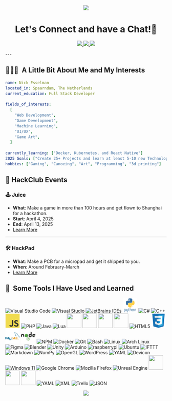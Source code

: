 <p align="center">
  <img src="https://capsule-render.vercel.app/api?type=waving&color=gradient&text=Hello!&height=100&section=header"/>
</p>

<h1 align="center">
  Let's Connect and have a Chat!💬
</h1>

<p align="center">
<a href="https://nickesselman.nl/">
  <img height="50" src="https://user-images.githubusercontent.com/46517096/166972883-f5f1d88c-0246-4374-88ac-ded0f2cf0699.png"/>
</a>
<a href="https://www.linkedin.com/in/nick-esselman/">
  <img height="50" src="https://user-images.githubusercontent.com/46517096/166973395-19676cd8-f8ec-4abf-83ff-da8243505b82.png"/>
</a>
<a href="https://www.instagram.com/nick.esselman/">
  <img height="50" src="https://user-images.githubusercontent.com/46517096/166974368-9798f39f-1f46-499c-b14e-81f0a3f83a06.png"/>
</a>
</p>
---

<h2> 👨🏻‍💻 &nbsp;A Little Bit About Me and My Interests</h2>

```yaml
name: Nick Esselman
located_in: Spaarndam, The Netherlands
current_education: Full Stack Developer

fields_of_interests:
  [
    "Web Development",
    "Game Development",
    "Machine Learning",
    "UI/UX",
    "Game Art",
  ]
  
currently_learning: ["Docker, Kubernetes, and React Native"]
2025 Goals: ["Create 25+ Projects and learn at least 5-10 new Technologies."]
hobbies: ["Gaming", "Canoeing", "Art", "Programming", "3d printing"]
```


<h2>🎉 HackClub Events</h2>

### 🕹️ Juice
- **What**: Make a game in more than 100 hours and get flown to Shanghai for a hackathon.
- **Start**: April 4, 2025  
- **End**: April 13, 2025  
- [Learn More](https://nickesselman.nl/juice)

---

### 🛠️ HackPad
- **What**: Make a PCB for a micropad and get it shipped to you.
- **When**: Around February-March
- [Learn More](https://nickesselman.nl/hackpad)

<h2> 🚀 &nbsp;Some Tools I Have Used and Learned</h2>
<p align="left">

<!-- IDEs -->
<img src="https://cdn.jsdelivr.net/gh/devicons/devicon/icons/vscode/vscode-original.svg" alt="Visual Studio Code"
    width="45" height="45" class="PLIK" />
<img src="https://cdn.jsdelivr.net/gh/devicons/devicon@latest/icons/visualstudio/visualstudio-original.svg"
    alt="Visual Studio" width="45" height="45" class="PLIK" />
<img src="https://cdn.jsdelivr.net/gh/devicons/devicon@latest/icons/jetbrains/jetbrains-original.svg"
    alt="JetBrains IDEs" width="45" height="45" class="PLIK" /><!-- Programming Languages -->
<img src="https://raw.githubusercontent.com/devicons/devicon/master/icons/python/python-original-wordmark.svg"
    alt="Python" width="45" height="45" class="PLIK" />
<img src="https://cdn.jsdelivr.net/gh/devicons/devicon/icons/csharp/csharp-original.svg" alt="C#" width="45" height="45"
    class="PLIK" />
<img src="https://cdn.jsdelivr.net/gh/devicons/devicon/icons/cplusplus/cplusplus-original.svg" alt="C++" width="45"
    height="45" class="PLIK" />
<img src="https://raw.githubusercontent.com/devicons/devicon/master/icons/javascript/javascript-original.svg"
    alt="JavaScript" width="45" height="45" class="PLIK" />
<img src="https://cdn.jsdelivr.net/gh/devicons/devicon/icons/php/php-original.svg" alt="PHP" width="45" height="45"
    class="PLIK" />
<img src="https://cdn.jsdelivr.net/gh/devicons/devicon@latest/icons/java/java-original.svg" alt="Java" width="45"
    height="45" class="PLIK" />
<img src="https://cdn.jsdelivr.net/gh/devicons/devicon@latest/icons/lua/lua-original.svg" alt="Lua" width="45"
    height="45" class="PLIK" /><!-- Web Development -->
<img src="https://cdn.jsdelivr.net/gh/devicons/devicon@latest/icons/dot-net/dot-net-original.svg" width="45" height="45"
    class="PLIK" />
<img src="https://cdn.jsdelivr.net/gh/devicons/devicon@latest/icons/dotnetcore/dotnetcore-original.svg" width="45"
    height="45" class="PLIK" />
<img src="https://cdn.jsdelivr.net/gh/devicons/devicon@latest/icons/opengl/opengl-original.svg" width="45" height="45"
    class="PLIK" />
<img src="https://cdn.jsdelivr.net/gh/devicons/devicon@latest/icons/tailwindcss/tailwindcss-original.svg" width="45" height="45"
    class="PLIK" />
<img src="https://cdn.jsdelivr.net/gh/devicons/devicon/icons/html5/html5-original.svg" alt="HTML5" width="45"
    height="45" class="PLIK" />
<img src="https://raw.githubusercontent.com/devicons/devicon/master/icons/css3/css3-original.svg" alt="CSS3" width="45"
    height="45" class="PLIK" />
<img src="https://raw.githubusercontent.com/devicons/devicon/master/icons/mysql/mysql-original-wordmark.svg" alt="MySQL"
    width="45" height="45" class="PLIK" />
<img src="https://raw.githubusercontent.com/devicons/devicon/master/icons/nodejs/nodejs-original-wordmark.svg"
    alt="Node.js" width="45" height="45" class="PLIK" />
<img src="https://cdn.jsdelivr.net/gh/devicons/devicon@latest/icons/npm/npm-original-wordmark.svg" alt="NPM" width="45"
    height="45" class="PLIK" /><!-- DevOps and Tools -->
<img src="https://cdn.jsdelivr.net/gh/devicons/devicon/icons/docker/docker-original.svg" alt="Docker" width="45"
    height="45" class="PLIK" />
<img src="https://cdn.jsdelivr.net/gh/devicons/devicon/icons/git/git-original.svg" alt="Git" width="45" height="45"
    class="PLIK" />
<img src="https://cdn.jsdelivr.net/gh/devicons/devicon/icons/bash/bash-plain.svg" alt="Bash" width="45" height="45"
    class="PLIK" />
<img src="https://cdn.jsdelivr.net/gh/devicons/devicon/icons/linux/linux-original.svg" alt="Linux" width="45"
    height="45" class="PLIK" />
<img src="https://cdn.jsdelivr.net/gh/devicons/devicon/icons/archlinux/archlinux-original.svg" alt="Arch Linux"
    width="45" height="45" class="PLIK" /><!-- Design and UI/UX -->
<img src="https://cdn.jsdelivr.net/gh/devicons/devicon/icons/figma/figma-original.svg" alt="Figma" width="45"
    height="45" class="PLIK" />
<img src="https://cdn.jsdelivr.net/gh/devicons/devicon@latest/icons/blender/blender-original.svg" alt="Blender"
    width="45" height="45" class="PLIK" /><!-- Game Development -->
<img src="https://cdn.jsdelivr.net/gh/devicons/devicon@latest/icons/unity/unity-original.svg" alt="Unity" width="45"
    height="45" class="PLIK" /><!-- Hardware and IoT -->
<img src="https://cdn.jsdelivr.net/gh/devicons/devicon@latest/icons/arduino/arduino-original.svg" alt="Arduino"
    width="45" height="45" class="PLIK" />
<img src="https://cdn.jsdelivr.net/gh/devicons/devicon@latest/icons/raspberrypi/raspberrypi-original.svg"
    alt="raspberrypi" width="45" height="45" class="PLIK" /><!-- Operating Systems -->
<img src="https://cdn.jsdelivr.net/gh/devicons/devicon@latest/icons/ubuntu/ubuntu-original.svg" alt="Ubuntu" width="45"
    height="45" class="PLIK" /><!-- Miscellaneous -->
<img src="https://cdn.jsdelivr.net/gh/devicons/devicon@latest/icons/ifttt/ifttt-original.svg" alt="IFTTT" width="45"
    height="45" class="PLIK" />
<img src="https://cdn.jsdelivr.net/gh/devicons/devicon@latest/icons/markdown/markdown-original.svg" alt="Markdown"
    width="45" height="45" class="PLIK" />
<img src="https://cdn.jsdelivr.net/gh/devicons/devicon@latest/icons/numpy/numpy-original.svg" alt="NumPy" width="45"
    height="45" class="PLIK" />
<img src="https://cdn.jsdelivr.net/gh/devicons/devicon@latest/icons/opengl/opengl-original.svg" alt="OpenGL" width="45"
    height="45" class="PLIK" />
<img src="https://cdn.jsdelivr.net/gh/devicons/devicon@latest/icons/wordpress/wordpress-original.svg" alt="WordPress"
    width="45" height="45" class="PLIK" />
<img src="https://cdn.jsdelivr.net/gh/devicons/devicon@latest/icons/godot/godot-original.svg" alt="YAML" width="45"
    width="45" height="45" class="PLIKI " />
<img src="https://cdn.jsdelivr.net/gh/devicons/devicon@latest/icons/devicon/devicon-original.svg" alt="Devicon"
    width="45" height="45" class="PLIKI " />
<img src="https://cdn.jsdelivr.net/gh/devicons/devicon@latest/icons/windows11/windows11-original-wordmark.svg"
    alt="Windows 11" width="45" height="45" class="PLIKI " />
<img src="https://cdn.jsdelivr.net/gh/devicons/devicon@latest/icons/chrome/chrome-plain.svg" alt="Google Chrome"
    width="45" height="45" class="PLIKI " />
<img src="https://cdn.jsdelivr.net/gh/devicons/devicon@latest/icons/firefox/firefox-original.svg" alt="Mozilla Firefox"
    width="45" height="45" class="PLIKI " />
<img src="https://cdn.jsdelivr.net/gh/devicons/devicon@latest/icons/unrealengine/unrealengine-original.svg"
    alt="Unreal Engine" width="45" height="45" class="PLIKI " />
<img src="https://cdn.jsdelivr.net/gh/devicons/devicon@latest/icons/slack/slack-original.svg" width="45" height="45"
    class="PLIKI " />
<img src="https://cdn.jsdelivr.net/gh/devicons/devicon@latest/icons/tortoisegit/tortoisegit-original.svg" width="45"
    height="45" class="PLIKI " />
<img src="https://cdn.jsdelivr.net/gh/devicons/devicon@latest/icons/ie10/ie10-original.svg" width="45" height="45"
    class="PLIKI " />
<img src="https://cdn.jsdelivr.net/gh/devicons/devicon@latest/icons/yaml/yaml-original.svg" alt="YAML" width="45"
    height="45" class="PLIKI " />
<img src="https://cdn.jsdelivr.net/gh/devicons/devicon@latest/icons/xml/xml-original.svg" alt="XML" width="45"
    height="45" class="PLIK" />
<img src="https://cdn.jsdelivr.net/gh/devicons/devicon@latest/icons/trello/trello-original.svg" alt="Trello" width="45"
    height="45" class="PLIK" />
<img src="https://cdn.jsdelivr.net/gh/devicons/devicon@latest/icons/json/json-original.svg" alt="JSON" width="45"
    height="45" class="PLIK" />
</p>

<p align="center">
  <img src="https://capsule-render.vercel.app/api?type=waving&color=gradient&height=100&section=footer"/>
</p>
